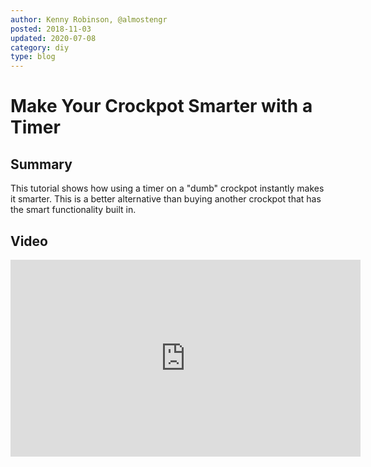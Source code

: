 ```yaml
---
author: Kenny Robinson, @almostengr
posted: 2018-11-03
updated: 2020-07-08
category: diy
type: blog
---
```


# Make Your Crockpot Smarter with a Timer

## Summary

This tutorial shows how using a timer on a "dumb" crockpot instantly makes it 
smarter. This is a better alternative than buying another crockpot that has 
the smart functionality built in.

## Video
 
<iframe width="560" height="315" src="https://www.youtube.com/embed/CfwArtBFhB0" frameborder="0" allow="autoplay; encrypted-media" allowfullscreen=""></iframe>
